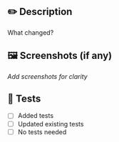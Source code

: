 ## ✏️ Description

What changed?

## 🖼️ Screenshots (if any)

_Add screenshots for clarity_

## 🧪 Tests

- [ ] Added tests
- [ ] Updated existing tests
- [ ] No tests needed
